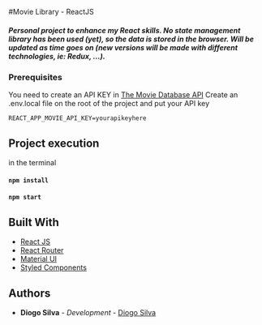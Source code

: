 #Movie Library - ReactJS
##### Personal project to enhance my React skills. No state management library has been used (yet), so the data is stored in the browser. Will be updated as time goes on (new versions will be made with different technologies, ie: Redux, ...).

### Prerequisites

You need to create an API KEY in [The Movie Database API](https://www.themoviedb.org/documentation/api)
Create an .env.local file on the root of the project and put your API key

```
REACT_APP_MOVIE_API_KEY=yourapikeyhere
```

## Project execution

in the terminal
#### `npm install`
#### `npm start`

## Built With

- [React JS](https://reactjs.org/)
- [React Router](https://github.com/ReactTraining/react-router)
- [Material UI](https://material-ui.com/)
- [Styled Components](https://www.styled-components.com)


## Authors

- **Diogo Silva** - _Development_ - [Diogo Silva](https://github.com/diogosilva16)